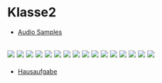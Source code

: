 # Klasse2

- [Audio Samples](Klasse2/samples.zip)

![](Klasse2/2-1.png)
![](Klasse2/2-2.png)
![](Klasse2/2-3.png)
![](Klasse2/2-4.png)
![](Klasse2/2-5.png)
![](Klasse2/2-6.png)
![](Klasse2/2-7.png)
![](Klasse2/2-8.png)
![](Klasse2/2-9.png)
![](Klasse2/2-10.png)
![](Klasse2/2-11.png)
![](Klasse2/2-12.png)
![](Klasse2/2-13.png)
![](Klasse2/2-14.png)
![](Klasse2/2-15.png)
![](Klasse2/2-16.png)
---
- [Hausaufgabe](Klasse2/Hausaufgabe.zip)
